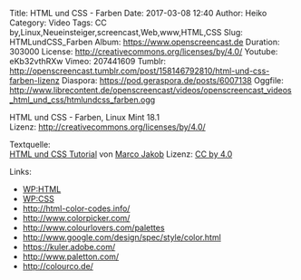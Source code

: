 Title: HTML und CSS - Farben
Date: 2017-03-08 12:40
Author: Heiko
Category: Video
Tags: CC by,Linux,Neueinsteiger,screencast,Web,www,HTML,CSS
Slug: HTMLundCSS_Farben
Album: https://www.openscreencast.de
Duration: 303000
License: http://creativecommons.org/licenses/by/4.0/
Youtube: eKb32vthRXw
Vimeo: 207441609
Tumblr: http://openscreencast.tumblr.com/post/158146792810/html-und-css-farben-lizenz
Diaspora: https://pod.geraspora.de/posts/6007138
Oggfile: http://www.librecontent.de/openscreencast/videos/openscreencast_videos_html_und_css/htmlundcss_farben.ogg

HTML und CSS - Farben, Linux Mint 18.1  
Lizenz: <http://creativecommons.org/licenses/by/4.0/>  
  
Textquelle:  
[HTML und CSS Tutorial](http://code.makery.ch/library/html-css/de/) von [Marco
Jakob](http://code.makery.ch/about/) Lizenz: [CC by
4.0](http://creativecommons.org/licenses/by/4.0/)

Links:

  * [WP:HTML](http://de.wikipedia.org/wiki/Hypertext_Markup_Language "Link zu wikipedia.org" )
  * [WP:CSS](http://de.wikipedia.org/wiki/Cascading_Style_Sheets "Link zu wikipedia.org" )
  * <http://html-color-codes.info/>
  * <http://www.colorpicker.com/>
  * <http://www.colourlovers.com/palettes>
  * <http://www.google.com/design/spec/style/color.html>
  * <https://kuler.adobe.com/>
  * <http://www.paletton.com/>
  * <http://colourco.de/>

